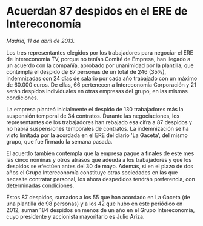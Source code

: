 # Acuerdan 87 despidos en el ERE de Intereconomía

*Madrid, 11 de abril de 2013.*

Los tres representantes elegidos por los trabajadores para negociar el ERE de Intereconomía TV, porque no tenían Comité de Empresa, han llegado a un acuerdo con la compañía, aprobado por unanimidad por la plantilla, que contempla el despido de 87 personas de un total de 246 (35%), indemnizadas con 24 días de salario por cada año trabajado con un máximo de 60.000 euros. De ellas, 66 pertenecen a Intereconomía Corporación y 21 serán despidos individuales en otras empresas del grupo, en las mismas condiciones.

La empresa planteó inicialmente el despido de 130 trabajadores más la suspensión temporal de 34 contratos. Durante las negociaciones, los representantes de los trabajadores han rebajado esa cifra a 87 despidos y no habrá suspensiones temporales de contratos. La indemnización se ha visto limitada por la acordada en el ERE del diario 'La Gaceta', del mismo grupo, que fue firmado la semana pasada.

El acuerdo también contempla que la empresa pague a finales de este mes las cinco nóminas y otros atrasos que adeuda a los trabajadores y que los despidos se efectúen antes del 30 de mayo. 
Además, si en el plazo de dos años el Grupo Intereconomía constituye otras sociedades en las que necesite contratar personal, los ahora despedidos tendrán preferencia, con determinadas condiciones.

Estos 87 despidos, sumados a los 55 que han acordado en La Gaceta (de una plantilla de 98 personas) y a los 42 que hubo en este periódico en 2012, suman 184 despidos en menos de un año en el Grupo Intereconomía, cuyo presidente y accionista mayoritario es Julio Ariza.
